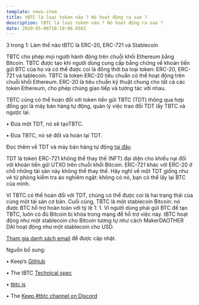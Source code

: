 ```yaml
---
template: news-item
title: tBTC là loại token nào ? Nó hoạt động ra sao ?
description: tBTC là loại token nào ? Nó hoạt động ra sao ?
date: 2020-05-06T18:19:06.656Z
---
```


3 trong 1: Làm thế nào tBTC là ERC-20, ERC-721 và Stablecoin

TBTC cho phép mọi người hành động trên chuỗi khối Ethereum bằng Bitcoin. TBTC được tạo khi người dùng cung cấp bằng chứng về khoản tiền gửi BTC của họ và có thể được coi là đồng thời ba loại token: ERC-20, ERC-721 và tablecoin. 
TBTC là token ERC-20 tiêu chuẩn có thể hoạt động trên chuỗi khối Ethereum. ERC-20 là tiêu chuẩn kỹ thuật chung cho tất cả các token Ethereum, cho phép chúng giao tiếp và tương tác với nhau.

TBTC cũng có thể hoán đổi với token tiền gửi TBTC (TDT) thông qua hợp đồng gọi là máy bán hàng tự động, quản lý việc trao đổi TDT lấy TBTC và ngược lại.

•	Đưa một TDT, nó sẽ tạoTBTC.

•	Đưa TBTC, nó sẽ đốt và hoàn lại TDT.

Đọc thêm về TDT và máy bán hàng tự động [tại đây](https://tbtc.network/developers/tbtc-technical-system-overview).

TDT là token ERC-721 không thể thay thế (NFT) đại diện cho khiếu nại đối với khoản tiền gửi UTXO trên chuỗi khối Bitcoin. ERC-721 khác với ERC-20 ở chỗ những tài sản này không thể thay thế. Hãy nghĩ về một TDT giống như vé từ phòng kiểm tra áo nghiêm ngặt: không có nó, bạn có thể lấy lại BTC của mình.

Vì TBTC có thể hoán đổi với TDT, chúng có thể được coi là hai trạng thái của cùng một tài sản cơ bản.
Cuối cùng, TBTC là một stablecoin Bitcoin: nó được BTC hỗ trợ hoàn toàn với tỷ lệ 1: 1. Vì người dùng phải gửi BTC để tạo TBTC, luôn có đủ Bitcoin bị khóa trong mạng để hỗ trợ việc này. tBTC hoạt động như một stablecoin cho Bitcoin tương tự như cách MakerDAOTHER DAI hoạt động như một stablecoin cho USD.

[Tham gia danh sách email](https://tbtc.network/#mailing-list) để được cập nhật.

Nguồn bổ sung:

•	Keep’s [GitHub](https://github.com/keep-network)

•	The tBTC [Technical spec](http://docs.keep.network/tbtc/index.pdf)

•	[tbtc.js](https://tbtc.network/news/2020-02-14-announcing-tbtc-js)

•	The [Keep #tbtc channel on Discord](https://chat.tbtc.network)

